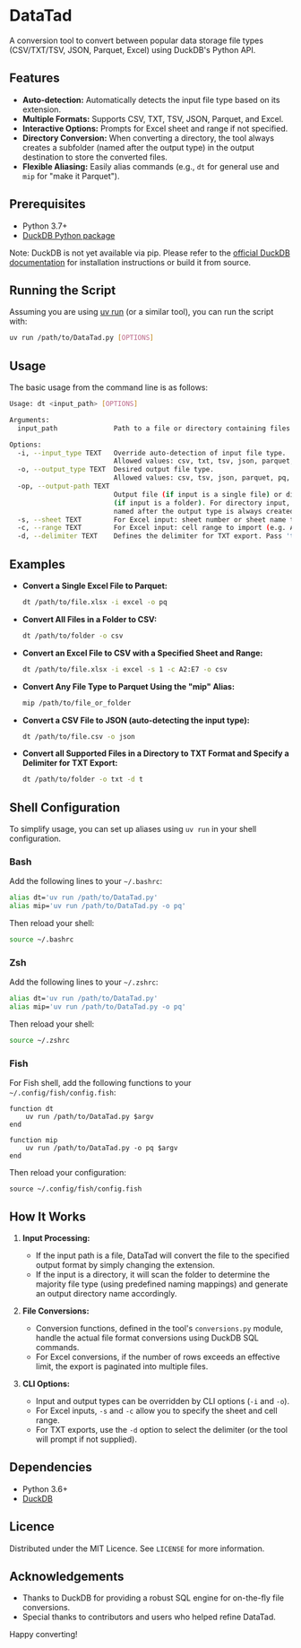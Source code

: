 # DataTad

A conversion tool to convert between popular data storage file types (CSV/TXT/TSV, JSON, Parquet, Excel) using DuckDB's Python API.

## Features

- **Auto-detection:** Automatically detects the input file type based on its extension.
- **Multiple Formats:** Supports CSV, TXT, TSV, JSON, Parquet, and Excel.
- **Interactive Options:** Prompts for Excel sheet and range if not specified.
- **Directory Conversion:** When converting a directory, the tool always creates a subfolder (named after the output type) in the output destination to store the converted files.
- **Flexible Aliasing:** Easily alias commands (e.g., `dt` for general use and `mip` for "make it Parquet").

## Prerequisites

- Python 3.7+
- [DuckDB Python package](https://duckdb.org/docs/api/python/reference/)

Note: DuckDB is not yet available via pip. Please refer to the [official DuckDB documentation](https://duckdb.org/docs) for installation instructions or build it from source.

## Running the Script

Assuming you are using [uv run](https://github.com/your/uv-run) (or a similar tool), you can run the script with:

```bash
uv run /path/to/DataTad.py [OPTIONS]
```

## Usage

The basic usage from the command line is as follows:

```bash
Usage: dt <input_path> [OPTIONS]

Arguments:
  input_path              Path to a file or directory containing files.

Options:
  -i, --input_type TEXT   Override auto-detection of input file type.
                          Allowed values: csv, txt, tsv, json, parquet, pq, excel, ex.
  -o, --output_type TEXT  Desired output file type.
                          Allowed values: csv, tsv, json, parquet, pq, excel, ex.
  -op, --output-path TEXT
                          Output file (if input is a single file) or directory
                          (if input is a folder). For directory input, a subfolder
                          named after the output type is always created.
  -s, --sheet TEXT        For Excel input: sheet number or sheet name to import (e.g. 1 or "Sheet1").
  -c, --range TEXT        For Excel input: cell range to import (e.g. A1:B2).
  -d, --delimiter TEXT    Defines the delimiter for TXT export. Pass 't' for tab-separated, 'c' for comma-separated, or provide a literal value. If not provided, the tool will prompt you.
```

## Examples

- **Convert a Single Excel File to Parquet:**

  ```bash
  dt /path/to/file.xlsx -i excel -o pq
  ```

- **Convert All Files in a Folder to CSV:**

  ```bash
  dt /path/to/folder -o csv
  ```

- **Convert an Excel File to CSV with a Specified Sheet and Range:**

  ```bash
  dt /path/to/file.xlsx -i excel -s 1 -c A2:E7 -o csv
  ```

- **Convert Any File Type to Parquet Using the "mip" Alias:**

  ```bash
  mip /path/to/file_or_folder
  ```

- **Convert a CSV File to JSON (auto-detecting the input type):**

  ```bash
  dt /path/to/file.csv -o json
  ```

- **Convert all Supported Files in a Directory to TXT Format and Specify a Delimiter for TXT Export:**

  ```bash
  dt /path/to/folder -o txt -d t
  ```

## Shell Configuration

To simplify usage, you can set up aliases using `uv run` in your shell configuration.

### Bash

Add the following lines to your `~/.bashrc`:

```bash
alias dt='uv run /path/to/DataTad.py'
alias mip='uv run /path/to/DataTad.py -o pq'
```

Then reload your shell:

```bash
source ~/.bashrc
```

### Zsh

Add the following lines to your `~/.zshrc`:

```zsh
alias dt='uv run /path/to/DataTad.py'
alias mip='uv run /path/to/DataTad.py -o pq'
```

Then reload your shell:

```zsh
source ~/.zshrc
```

### Fish

For Fish shell, add the following functions to your `~/.config/fish/config.fish`:

```fish
function dt
    uv run /path/to/DataTad.py $argv
end

function mip
    uv run /path/to/DataTad.py -o pq $argv
end
```

Then reload your configuration:

```fish
source ~/.config/fish/config.fish
```

## How It Works

1. **Input Processing:**  
   - If the input path is a file, DataTad will convert the file to the specified output format by simply changing the extension.
   - If the input is a directory, it will scan the folder to determine the majority file type (using predefined naming mappings) and generate an output directory name accordingly.

2. **File Conversions:**  
   - Conversion functions, defined in the tool's `conversions.py` module, handle the actual file format conversions using DuckDB SQL commands.
   - For Excel conversions, if the number of rows exceeds an effective limit, the export is paginated into multiple files.

3. **CLI Options:**  
   - Input and output types can be overridden by CLI options (`-i` and `-o`).
   - For Excel inputs, `-s` and `-c` allow you to specify the sheet and cell range.
   - For TXT exports, use the `-d` option to select the delimiter (or the tool will prompt if not supplied).

## Dependencies

- Python 3.6+
- [DuckDB](https://duckdb.org)

## Licence

Distributed under the MIT Licence. See `LICENSE` for more information.

## Acknowledgements

- Thanks to DuckDB for providing a robust SQL engine for on-the-fly file conversions.
- Special thanks to contributors and users who helped refine DataTad.

Happy converting!

